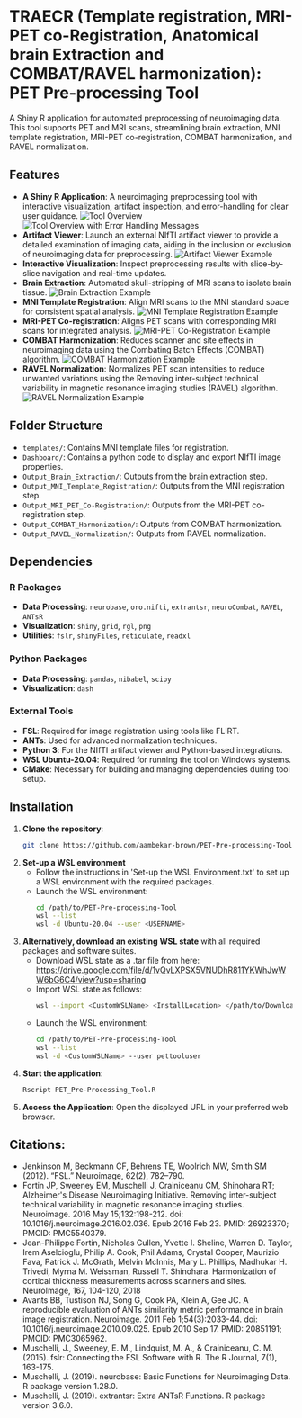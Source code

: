 # TRAECR (Template registration, MRI-PET co-Registration, Anatomical brain Extraction and COMBAT/RAVEL harmonization): PET Pre-processing Tool

A Shiny R application for automated preprocessing of neuroimaging data. This tool supports PET and MRI scans, streamlining brain extraction, MNI template registration, MRI-PET co-registration, COMBAT harmonization, and RAVEL normalization.

## Features

- **A Shiny R Application**: A neuroimaging preprocessing tool with interactive visualization, artifact inspection, and error-handling for clear user guidance.
  ![Tool Overview](assets/images/Basic_UI.png)
  ![Tool Overview with Error Handling Messages](assets/images/Error_Handling.png)
- **Artifact Viewer**: Launch an external NIfTI artifact viewer to provide a detailed examination of imaging data, aiding in the inclusion or exclusion of neuroimaging data for preprocessing.
  ![Artifact Viewer Example](assets/images/Dashboard.png)
- **Interactive Visualization**: Inspect preprocessing results with slice-by-slice navigation and real-time updates.
- **Brain Extraction**: Automated skull-stripping of MRI scans to isolate brain tissue.
  ![Brain Extraction Example](assets/images/Brain_Extraction.png)
- **MNI Template Registration**: Align MRI scans to the MNI standard space for consistent spatial analysis.
  ![MNI Template Registration Example](assets/images/MRI_Template_Registration.png)
- **MRI-PET Co-registration**: Aligns PET scans with corresponding MRI scans for integrated analysis.
  ![MRI-PET Co-Registration Example](assets/images/MRI-PET_CoRegistration.png)
- **COMBAT Harmonization**: Reduces scanner and site effects in neuroimaging data using the Combating Batch Effects (COMBAT) algorithm.
  ![COMBAT Harmonization Example](assets/images/COMBAT_Harmonization.png)
- **RAVEL Normalization**: Normalizes PET scan intensities to reduce unwanted variations using the Removing inter-subject technical variability in magnetic resonance imaging studies (RAVEL) algorithm.
  ![RAVEL Normalization Example](assets/images/RAVEL_Normalization.png)


## Folder Structure

- `templates/`: Contains MNI template files for registration.
- `Dashboard/`: Contains a python code to display and export NIfTI image properties.
- `Output_Brain_Extraction/`: Outputs from the brain extraction step.
- `Output_MNI_Template_Registration/`: Outputs from the MNI registration step.
- `Output_MRI_PET_Co-Registration/`: Outputs from the MRI-PET co-registration step.
- `Output_COMBAT_Harmonization/`: Outputs from COMBAT harmonization.
- `Output_RAVEL_Normalization/`: Outputs from RAVEL normalization.

## Dependencies

### R Packages
- **Data Processing**: `neurobase`, `oro.nifti`, `extrantsr`, `neuroCombat`, `RAVEL`, `ANTsR`
- **Visualization**: `shiny`, `grid`, `rgl`, `png`
- **Utilities**: `fslr`, `shinyFiles`, `reticulate`, `readxl`

### Python Packages
- **Data Processing**: `pandas`, `nibabel`, `scipy`
- **Visualization**: `dash`

### External Tools
- **FSL**: Required for image registration using tools like FLIRT.
- **ANTs**: Used for advanced normalization techniques.
- **Python 3**: For the NIfTI artifact viewer and Python-based integrations.
- **WSL Ubuntu-20.04**:  Required for running the tool on Windows systems.
- **CMake**: Necessary for building and managing dependencies during tool setup.

## Installation

1. **Clone the repository**:
   ```bash
   git clone https://github.com/aambekar-brown/PET-Pre-processing-Tool.git
   ```
2. **Set-up a WSL environment**
   - Follow the instructions in 'Set-up the WSL Environment.txt' to set up a WSL environment with the required packages.
   - Launch the WSL environment:
     ```bash
     cd /path/to/PET-Pre-processing-Tool
     wsl --list
     wsl -d Ubuntu-20.04 --user <USERNAME>
     ```
3. **Alternatively, download an existing WSL state** with all required packages and software suites.
   - Download WSL state as a .tar file from here: https://drive.google.com/file/d/1vQvLXPSX5VNUDhR811YKWhJwWW6bG6C4/view?usp=sharing
   - Import WSL state as follows:
     ```bash
     wsl --import <CustomWSLName> <InstallLocation> </path/to/DownloadedFileName.tar>
     ```
   - Launch the WSL environment:
     ```bash
     cd /path/to/PET-Pre-processing-Tool
     wsl --list
     wsl -d <CustomWSLName> --user pettooluser
     ```
4. **Start the application**:
   ```bash
   Rscript PET_Pre-Processing_Tool.R
   ```
5. **Access the Application**: Open the displayed URL in your preferred web browser.

## Citations:
- Jenkinson M, Beckmann CF, Behrens TE, Woolrich MW, Smith SM (2012). “FSL.” Neuroimage, 62(2), 782–790.
- Fortin JP, Sweeney EM, Muschelli J, Crainiceanu CM, Shinohara RT; Alzheimer's Disease Neuroimaging Initiative. Removing inter-subject technical variability in magnetic resonance imaging studies. Neuroimage. 2016 May 15;132:198-212. doi: 10.1016/j.neuroimage.2016.02.036. Epub 2016 Feb 23. PMID: 26923370; PMCID: PMC5540379.
- Jean-Philippe Fortin, Nicholas Cullen, Yvette I. Sheline, Warren D. Taylor, Irem Aselcioglu, Philip A. Cook, Phil Adams, Crystal Cooper, Maurizio Fava, Patrick J. McGrath, Melvin McInnis, Mary L. Phillips, Madhukar H. Trivedi, Myrna M. Weissman, Russell T. Shinohara. Harmonization of cortical thickness measurements across scanners and sites. NeuroImage, 167, 104-120, 2018
- Avants BB, Tustison NJ, Song G, Cook PA, Klein A, Gee JC. A reproducible evaluation of ANTs similarity metric performance in brain image registration. Neuroimage. 2011 Feb 1;54(3):2033-44. doi: 10.1016/j.neuroimage.2010.09.025. Epub 2010 Sep 17. PMID: 20851191; PMCID: PMC3065962.
- Muschelli, J., Sweeney, E. M., Lindquist, M. A., & Crainiceanu, C. M. (2015). fslr: Connecting the FSL Software with R. The R Journal, 7(1), 163-175.
- Muschelli, J. (2019). neurobase: Basic Functions for Neuroimaging Data. R package version 1.28.0.
- Muschelli, J. (2019). extrantsr: Extra ANTsR Functions. R package version 3.6.0.



